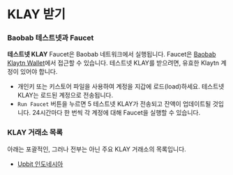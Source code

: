 # KLAY 받기

### Baobab 테스트넷과 Faucet

**테스트넷 KLAY** Faucet은 Baobab 네트워크에서 실행됩니다. Faucet은 [Baobab Klaytn Wallet](https://baobab.wallet.klaytn.com)에서 접근할 수 있습니다. 테스트넷 KLAY를 받으려면, 유효한 Klaytn 계정이 있어야 합니다.

* 개인키 또는 키스토어 파일을 사용하여 계정을 지갑에 로드(load)하세요. 테스트넷 KLAY는 로드된 계정으로 전송됩니다.
* `Run Faucet` 버튼을 누르면 5 테스트넷 KLAY가 전송되고 잔액이 업데이트될 것입니다. 24시간마다 한 번씩 각 계정에 대해 Faucet을 실행할 수 있습니다.

### KLAY 거래소 목록

아래는 포괄적인, 그러나 전부는 아닌 주요 KLAY 거래소의 목록입니다.

- [Upbit 인도네시아](https://id.upbit.com/exchange?code=CRIX.UPBIT.IDR-KLAY)


